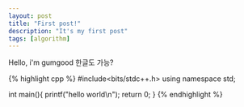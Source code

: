 ```yaml
---
layout: post
title: "First post!"
description: "It's my first post"
tags: [algorithm]
---
```


Hello, i'm gumgood
한글도 가능?

{% highlight cpp %}
#include<bits/stdc++.h>
using namespace std;

int main(){
  printf("hello world\n");
  return 0;
}
{% endhighlight %}
